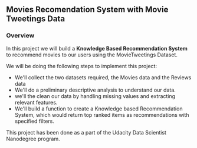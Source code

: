 ## Movies Recomendation System with Movie Tweetings Data
### Overview
In this project we will build a **Knowledge Based Recommendation System** to recommend movies to our users using the MovieTweetings 
Dataset.

We will be doing the following steps to implement this project:
- We'll collect the two datasets required, the Movies data and the Reviews data
- We'll do a preliminary descriptive analysis to understand our data.
- we'll the clean our data by handling missing values and extracting relevant features.
- We'll build a function to create a Knowledge based Recommendation System, which would return top ranked items as 
  recommendations with specified filters.

This project has been done as a part of the Udacity Data Scientist Nanodegree program.
